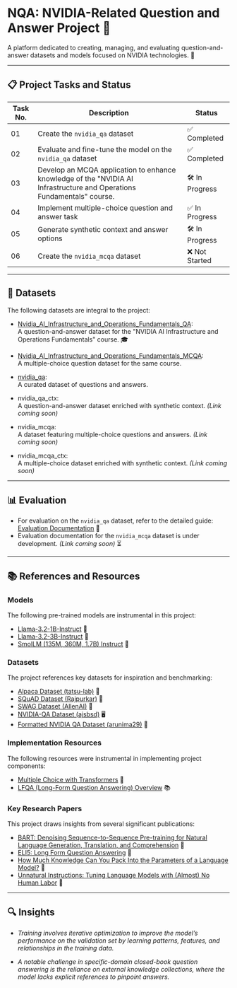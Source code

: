 # NQA: NVIDIA-Related Question and Answer Project 🧠

A platform dedicated to creating, managing, and evaluating question-and-answer datasets and models focused on NVIDIA technologies. 🚀

---

## 📋 Project Tasks and Status 

| Task No. | Description                                                                 | Status        |
|----------|-----------------------------------------------------------------------------|---------------|
| 01       | Create the `nvidia_qa` dataset                                                | ✅ Completed  |
| 02       | Evaluate and fine-tune the model on the `nvidia_qa` dataset                   | ✅ Completed  |
| 03       | Develop an MCQA application to enhance knowledge of the "NVIDIA AI Infrastructure and Operations Fundamentals" course. | 🛠️ In Progress |
| 04       | Implement multiple-choice question and answer task                          | ✅ In Progress |
| 05       | Generate synthetic context and answer options                               | 🛠️ In Progress |
| 06       | Create the `nvidia_mcqa` dataset                                            | ❌ Not Started |

---

## 📂 Datasets 

The following datasets are integral to the project:  

- [Nvidia_AI_Infrastructure_and_Operations_Fundamentals_QA](https://huggingface.co/datasets/locchh/Nvidia_AI_Infrastructure_and_Operations_Fundamentals_QA):  
  A question-and-answer dataset for the "NVIDIA AI Infrastructure and Operations Fundamentals" course. 🎓

- [Nvidia_AI_Infrastructure_and_Operations_Fundamentals_MCQA](https://huggingface.co/datasets/locchh/Nvidia_AI_Infrastructure_and_Operations_Fundamentals_MCQA):  
  A multiple-choice question dataset for the same course.

- [nvidia_qa](https://huggingface.co/datasets/locchh/nvidia_qa):  
  A curated dataset of questions and answers.

- nvidia_qa_ctx:  
  A question-and-answer dataset enriched with synthetic context. *(Link coming soon)*

- nvidia_mcqa:  
  A dataset featuring multiple-choice questions and answers. *(Link coming soon)*

- nvidia_mcqa_ctx:  
  A multiple-choice dataset enriched with synthetic context. *(Link coming soon)*

---

## 📊 Evaluation 

- For evaluation on the `nvidia_qa` dataset, refer to the detailed guide: [Evaluation Documentation](./assets/docs/evaluate_nvidia_qa.md) 📖  
- Evaluation documentation for the `nvidia_mcqa` dataset is under development. *(Link coming soon)* ⏳

---

## 📚 References and Resources 

### Models  
The following pre-trained models are instrumental in this project:  

- [Llama-3.2-1B-Instruct](https://huggingface.co/meta-llama/Llama-3.2-1B-Instruct) 🦙  
- [Llama-3.2-3B-Instruct](https://huggingface.co/meta-llama/Llama-3.2-3B-Instruct) 🦙  
- [SmolLM (135M, 360M, 1.7B) Instruct](https://huggingface.co/collections/HuggingFaceTB/smollm-6695016cad7167254ce15966) 🤖

### Datasets  
The project references key datasets for inspiration and benchmarking:  

- [Alpaca Dataset (tatsu-lab)](https://huggingface.co/datasets/tatsu-lab/alpaca) 🦙  
- [SQuAD Dataset (Rajpurkar)](https://huggingface.co/datasets/rajpurkar/squad) 📖  
- [SWAG Dataset (AllenAI)](https://huggingface.co/datasets/allenai/swag) 🧠  
- [NVIDIA-QA Dataset (ajsbsd)](https://huggingface.co/datasets/ajsbsd/nvidia-qa) 🖥️  
- [Formatted NVIDIA QA Dataset (arunima29)](https://huggingface.co/datasets/arunima29/nvidia_qa_formatted) 📝  

### Implementation Resources  
The following resources were instrumental in implementing project components:  

- [Multiple Choice with Transformers](https://huggingface.co/docs/transformers/tasks/multiple_choice) 🔄  
- [LFQA (Long-Form Question Answering) Overview](https://yjernite.github.io/lfqa.html) 📚

### Key Research Papers  
This project draws insights from several significant publications:  

- [BART: Denoising Sequence-to-Sequence Pre-training for Natural Language Generation, Translation, and Comprehension](https://arxiv.org/pdf/1910.13461) 📑  
- [ELI5: Long Form Question Answering](https://arxiv.org/pdf/1907.09190) 📖  
- [How Much Knowledge Can You Pack Into the Parameters of a Language Model?](https://arxiv.org/pdf/2002.08910) 🧠  
- [Unnatural Instructions: Tuning Language Models with (Almost) No Human Labor](https://arxiv.org/pdf/2212.09689) 🤖

---

## 🔍 Insights 

- *Training involves iterative optimization to improve the model’s performance on the validation set by learning patterns, features, and relationships in the training data.*  

- *A notable challenge in specific-domain closed-book question answering is the reliance on external knowledge collections, where the model lacks explicit references to pinpoint answers.*